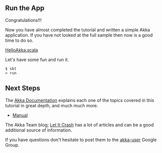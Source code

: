 Run the App
-----------

Congratulations!!!

Now you have almost completed the tutorial and written a simple Akka application. If you have not looked
at the full sample then now is a good time to do so.

<a href="#code/src/main/scala/HelloAkka.scala" class="shortcut">HelloAkka.scala</a>

Let's have some fun and run it.

```
$ sbt
> run
```

Next Steps
----------

The <a href="http://akka.io/docs/" target="_blank">Akka Documentation</a> explains each one of the topics covered
in this tutorial in great depth, and much much more.

* <a href="http://doc.akka.io/docs/akka/2.5.1/scala.html" target="_blank"> Manual</a>

The Akka Team blog; <a href="http://letitcrash.com" target="_blank">Let It Crash</a> has a lot of articles and
can be a good additional source of information.</br>

If you have questions don't hesitate to post them to the
<a href="http://groups.google.com/group/akka-user" target="_blank">akka-user</a> Google Group.
